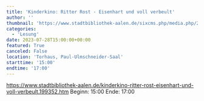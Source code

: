 ```yaml
---
title: 'Kinderkino: Ritter Rost - Eisenhart und voll verbeult'
author: ''
thumbnail: 'https://www.stadtbibliothek-aalen.de/sixcms.php/media.php/226/thumbnails/Ritter%20Rost.611349.jpg.611359.jpg'
categories:
  - 'Lesung'
date: 2023-07-28T15:00:00+00:00
featured: True
canceled: False
location: 'Torhaus, Paul-Ulmschneider-Saal'
starttime: '15:00'
endtime: '17:00'
---
```

https://www.stadtbibliothek-aalen.de/kinderkino-ritter-rost-eisenhart-und-voll-verbeult.199352.htm
Beginn: 15:00
 Ende: 17:00